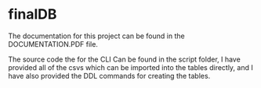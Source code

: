 # finalDB

The documentation for this project can be found in the DOCUMENTATION.PDF file.

The source code the for the CLI Can be found in the script folder, I have provided all of the csvs which can be imported into the tables directly, and I have also provided the DDL commands for creating the tables.
